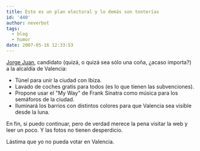 ```yaml
---
title: Esto es un plan electoral y lo demás son tonterías
id: '440'
author: neverbot
tags:
  - blog
  - humor
date: 2007-05-16 12:33:53
---
```


[Jorge Juan](http://www.jorgejuanalcalde.com/), candidato (quizá, o quizá sea sólo una coña, ¿acaso importa?) a la alcaldía de Valencia:

* Túnel para unir la ciudad con Ibiza.
* Lavado de coches gratis para todos (es lo que tienen las subvenciones).
* Propone usar el "My Way" de Frank Sinatra como música para los semáforos de la ciudad.
* Iluminará los barrios con distintos colores para que Valencia sea visible desde la luna.

En fin, si puedo continuar, pero de verdad merece la pena visitar la web y leer un poco. Y las fotos no tienen desperdicio.

Lástima que yo no pueda votar en Valencia.
